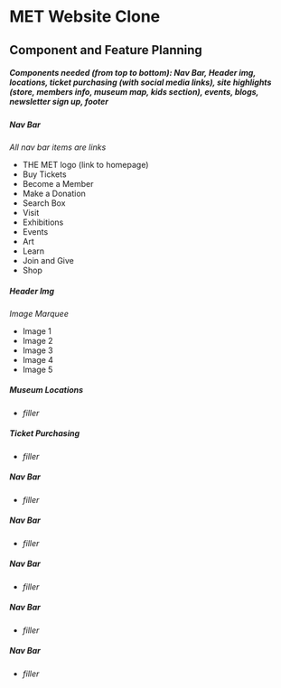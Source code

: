# MET Website Clone

## Component and Feature Planning

##### Components needed (from top to bottom): Nav Bar, Header img, locations, ticket purchasing (with social media links), site highlights (store, members info, museum map, kids section), events, blogs, newsletter sign up, footer

##### Nav Bar
_All nav bar items are links_
* THE MET logo (link to homepage)
* Buy Tickets
* Become a Member
* Make a Donation
* Search Box
* Visit
* Exhibitions
* Events
* Art
* Learn
* Join and Give
* Shop

##### Header Img
 _Image Marquee_
 * Image 1
 * Image 2
 * Image 3
 * Image 4
 * Image 5 
##### Museum Locations
* _filler_
##### Ticket Purchasing
* _filler_
##### Nav Bar
* _filler_
##### Nav Bar
* _filler_
##### Nav Bar
* _filler_
##### Nav Bar
* _filler_
##### Nav Bar
* _filler_
